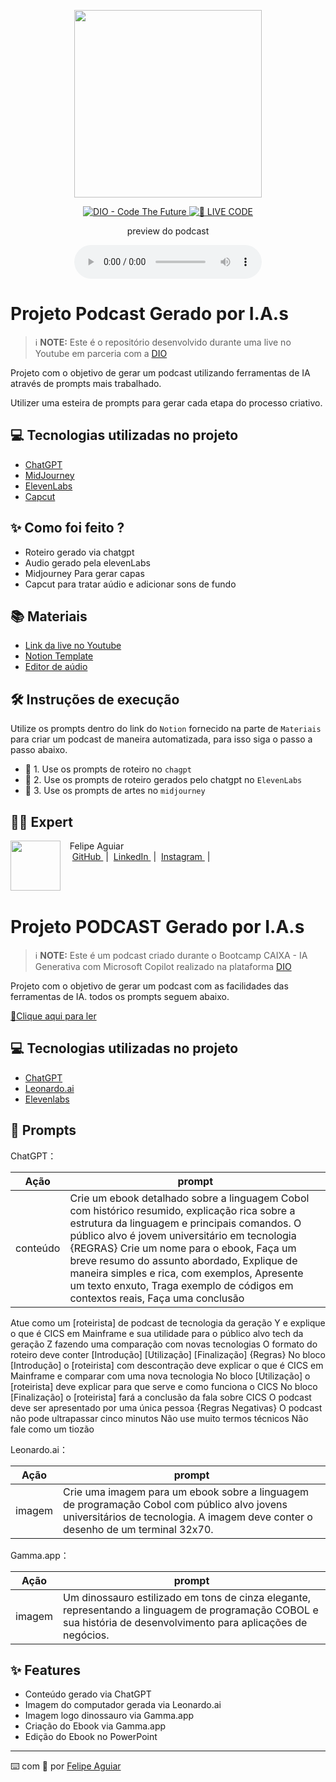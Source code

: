 <p align="center">
<img 
    src="./assets/cover.png"
    width="300"
/>
</p>

<p align="center">
<a href="https://dio.me/">
    <img 
        src="https://img.shields.io/badge/DIO-Code_The_Future-28DA77?logo=youtube" 
        alt="DIO - Code The Future">
</a>
<a href="https://dio.me/">
<img 
    src="https://img.shields.io/badge/🔴_LIVE_CODE-FF5E72" 
    alt="🔴 LIVE CODE">
</a>
</p>

<p align="center">
    preview do podcast
</p>

<div align="center">
    <audio src="output/podcast_editado.MP3" controls title="Podcast editado"></audio>
</div>

# Projeto Podcast Gerado por I.A.s


 > ℹ️ **NOTE:** Este é o repositório desenvolvido durante uma live no Youtube em parceria com a [DIO](https://dio.me)

Projeto com o objetivo de gerar um podcast utilizando ferramentas de IA através de prompts mais trabalhado.

Utilizer uma esteira de prompts para gerar cada etapa do processo criativo.

## 💻 Tecnologias utilizadas no projeto

- [ChatGPT](https://chat.openai.com/) 
- [MidJourney](https://www.midjourney.com/app/)
- [ElevenLabs](https://beta.elevenlabs.io/)
- [Capcut](https://www.capcut.com/pt-br/)

## ✨ Como foi feito ?

- Roteiro gerado via chatgpt
- Audio gerado pela elevenLabs
- Midjourney Para gerar capas
- Capcut para tratar aúdio e adicionar sons de fundo

## 📚 Materiais

- [Link da live no Youtube](https://www.youtube.com)
- [Notion Template](https://helpful-jump-17b.notion.site/PAS-Podcast-AI-Studio-210489e15d7a4a73b743bb159e45d06f?pvs=4)
- [Editor de aúdio](https://www.capcut.com/editor?from_page=landing_page&__action_from=picture_V%C3%ADdeos%20profissionais%20em%20minutos,%20n%C3%A3o%20em%20horas.)


## 🛠️ Instruções de execução

Utilize os prompts dentro do link do `Notion` fornecido na parte de `Materiais` para criar um podcast de maneira automatizada, para isso siga o passo a passo abaixo.

- 🤖 1. Use os prompts de roteiro no `chagpt`
- 🤖 2. Use os prompts de roteiro gerados pelo chatgpt no  `ElevenLabs`
- 🤖 3. Use os prompts de artes no `midjourney`

## 👨‍💻 Expert

<p>
    <img 
      align=left 
      margin=10 
      width=80 
      src="https://avatars.githubusercontent.com/u/37452836?v=4"
    />
    <p>&nbsp&nbsp&nbspFelipe Aguiar<br>
    &nbsp&nbsp&nbsp
    <a 
        href="https://github.com/felipeAguiarCode">
        GitHub
    </a>
    &nbsp;|&nbsp;
    <a 
        href="www.linkedin.com/in/felipe-exe">
        LinkedIn
    </a>
    &nbsp;|&nbsp;
    <a 
        href="https://www.instagram.com/felipeaguiar.exe/">
        Instagram
    </a>
    &nbsp;|&nbsp;</p>
</p>
<br/><br/>

# Projeto PODCAST Gerado por I.A.s


 > ℹ️ **NOTE:** Este é um podcast criado durante o Bootcamp CAIXA - IA Generativa com Microsoft Copilot realizado na plataforma [DIO](https://dio.me)

Projeto com o objetivo de gerar um podcast com as facilidades das ferramentas de IA. todos os prompts seguem abaixo.

<a href="https://github.com/lcarol19/prompts-recipe-to-create-a-ebook/blob/main/Explorando-a-linguagem-COBOL.pdf" title="View PDF now"> 📕Clique aqui para ler</a>


## 💻 Tecnologias utilizadas no projeto

- [ChatGPT](https://chat.openai.com/) 
- [Leonardo.ai](https://app.leonardo.ai//) 
- [Elevenlabs](https://elevenlabs.io/)

## 🧠 Prompts


ChatGPT：

|  Ação    |prompt                                                                                 
| :------: | -------------------------------------------------------------------------------------------------------------------------------------------------------------------------------------------------------------------------------------------------------------------------------------------------------------------------------------------------------------------------------------------------------------------------------------- |
| conteúdo | Crie um ebook detalhado sobre a linguagem Cobol com histórico resumido, explicação rica sobre a estrutura da linguagem e principais comandos. O público alvo é jovem universitário em tecnologia {REGRAS} Crie um nome para o ebook, Faça um breve resumo do assunto abordado, Explique de maneira simples e rica, com exemplos, Apresente um texto enxuto, Traga exemplo de códigos em contextos reais, Faça uma conclusão |

Atue como um [roteirista] de podcast de tecnologia da geração Y e explique o que é CICS em Mainframe e sua utilidade para o público alvo tech da geração Z fazendo uma comparação com novas tecnologias
O formato do roteiro deve conter 
[Introdução]
[Utilização]
[Finalização]
{Regras}
No bloco [Introdução] o [roteirista] com descontração deve explicar o que é CICS em Mainframe e comparar com uma nova tecnologia
No bloco [Utilização] o [roteirista] deve explicar para que serve e como funciona o CICS
No bloco [Finalização] o [roteirista] fará a conclusão da fala sobre CICS
O podcast deve ser apresentado por uma única pessoa
{Regras Negativas}
O podcast não pode ultrapassar cinco minutos
Não use muito termos técnicos
Não fale como um tiozão


Leonardo.ai：

|  Ação  | prompt                                                                                                                                                                          |
| :----: | ------------------------------------------------------------------------------------------------------------------------------------------------------------------------------- |
| imagem | Crie uma imagem para um ebook sobre a linguagem de programação Cobol com público alvo jovens universitários de tecnologia. A imagem deve conter o desenho de um terminal 32x70. |

Gamma.app：

|  Ação  | prompt                                                                                                                                                            |
| :----: | ----------------------------------------------------------------------------------------------------------------------------------------------------------------- |
| imagem | Um dinossauro estilizado em tons de cinza elegante, representando a linguagem de programação COBOL e sua história de desenvolvimento para aplicações de negócios. |

## ✨ Features

- Conteúdo gerado via ChatGPT
- Imagem do computador gerada via Leonardo.ai
- Imagem logo dinossauro via Gamma.app
- Criação do Ebook via Gamma.app
- Edição do Ebook no PowerPoint

<p>

---

⌨️ com 💜 por [Felipe Aguiar](https://github.com/felipeAguiarCode)
